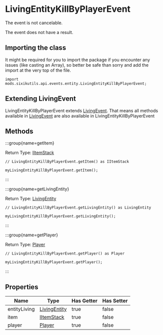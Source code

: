 # LivingEntityKillByPlayerEvent

The event is not cancelable.

The event does not have a result.

## Importing the class

It might be required for you to import the package if you encounter any issues (like casting an Array), so better be safe than sorry and add the import at the very top of the file.
```zenscript
import mods.sixikutils.api.events.entity.LivingEntityKillByPlayerEvent;
```


## Extending LivingEvent

LivingEntityKillByPlayerEvent extends [LivingEvent](/forge/api/event/entity/LivingEvent). That means all methods available in [LivingEvent](/forge/api/event/entity/LivingEvent) are also available in LivingEntityKillByPlayerEvent

## Methods

:::group{name=getItem}

Return Type: [IItemStack](/vanilla/api/item/IItemStack)

```zenscript
// LivingEntityKillByPlayerEvent.getItem() as IItemStack

myLivingEntityKillByPlayerEvent.getItem();
```

:::

:::group{name=getLivingEntity}

Return Type: [LivingEntity](/mods/sixikutils/utils/entity/LivingEntity)

```zenscript
// LivingEntityKillByPlayerEvent.getLivingEntity() as LivingEntity

myLivingEntityKillByPlayerEvent.getLivingEntity();
```

:::

:::group{name=getPlayer}

Return Type: [Player](/mods/sixikutils/utils/entity/type/player/Player)

```zenscript
// LivingEntityKillByPlayerEvent.getPlayer() as Player

myLivingEntityKillByPlayerEvent.getPlayer();
```

:::


## Properties

|     Name     |                            Type                            | Has Getter | Has Setter |
|--------------|------------------------------------------------------------|------------|------------|
| entityLiving | [LivingEntity](/mods/sixikutils/utils/entity/LivingEntity) | true       | false      |
| item         | [IItemStack](/vanilla/api/item/IItemStack)                 | true       | false      |
| player       | [Player](/mods/sixikutils/utils/entity/type/player/Player) | true       | false      |

